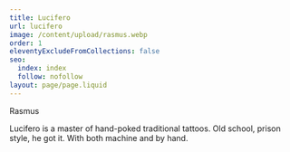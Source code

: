 ```yaml
---
title: Lucifero
url: lucifero
image: /content/upload/rasmus.webp
order: 1
eleventyExcludeFromCollections: false
seo:
  index: index
  follow: nofollow
layout: page/page.liquid
---
```

Rasmus

Lucifero is a master of hand-poked traditional tattoos.
Old school, prison style, he got it. With both machine and by hand. 
